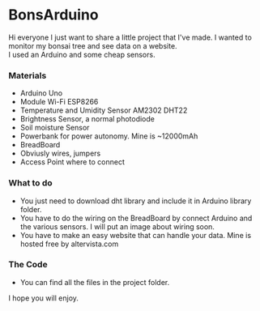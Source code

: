 # BonsArduino

Hi everyone I just want to share a little project that I've made. I wanted to monitor my bonsai tree and see data on a website. <br>I used an Arduino and some cheap sensors.

### Materials
- Arduino Uno
- Module Wi-Fi ESP8266
- Temperature and Umidity Sensor AM2302 DHT22
- Brightness Sensor, a normal photodiode
- Soil moisture Sensor
- Powerbank for power autonomy. Mine is ~12000mAh
- BreadBoard
- Obviusly wires, jumpers
- Access Point where to connect

### What to do
- You just need to download dht library and include it in Arduino library folder.
- You have to do the wiring on the BreadBoard by connect Arduino and the various sensors. I will put an image about wiring soon.
- You have to make an easy website that can handle your data. Mine is hosted free by altervista.com

### The Code
- You can find all the files in the project folder.

I hope you will enjoy.

